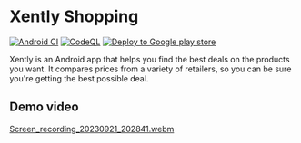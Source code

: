 # Xently Shopping

[![Android CI](https://github.com/ajharry69/xently-shopping-mobile/actions/workflows/android.yml/badge.svg)](https://github.com/ajharry69/xently-shopping-mobile/actions/workflows/android.yml)
[![CodeQL](https://github.com/ajharry69/xently-shopping-mobile/actions/workflows/codeql.yml/badge.svg)](https://github.com/ajharry69/xently-shopping-mobile/actions/workflows/codeql.yml)
[![Deploy to Google play store](https://github.com/ajharry69/xently-shopping-mobile/actions/workflows/deploy.yml/badge.svg)](https://github.com/ajharry69/xently-shopping-mobile/actions/workflows/deploy.yml)

Xently is an Android app that helps you find the best deals on the products you want. It compares prices from a variety of retailers, so you can be sure you're getting the best possible deal.

## Demo video

[Screen_recording_20230921_202841.webm](https://github.com/ajharry69/xently-shopping-mobile/assets/25914872/5a49a257-6d91-4725-a48a-b37229636f2b)

